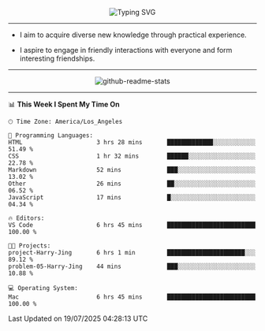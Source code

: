<p align="center">
  <img src="https://readme-typing-svg.demolab.com?font=Fira+Code&weight=500&size=32&duration=2500&pause=1600&center=true&vCenter=true&random=false&width=1024&height=64&lines=Hi+there+%F0%9F%91%8B;I'm+delighted+you+could+make+it+here+%F0%9F%8E%89;I'm+Harry%2C+a+college+student+still+finding+my+way" alt="Typing SVG" />
</p>


---


- I aim to acquire diverse new knowledge through practical experience.

- I aspire to engage in friendly interactions with everyone and form interesting friendships.


---


<p align="center">
  <img src="https://github-readme-stats.vercel.app/api?username=Harry-Jing&show_icons=true" alt="github-readme-stats"/>
</p>


---

<!--START_SECTION:waka-->
📊 **This Week I Spent My Time On** 

```text
🕑︎ Time Zone: America/Los_Angeles

💬 Programming Languages: 
HTML                     3 hrs 28 mins       █████████████░░░░░░░░░░░░   51.49 % 
CSS                      1 hr 32 mins        ██████░░░░░░░░░░░░░░░░░░░   22.78 % 
Markdown                 52 mins             ███░░░░░░░░░░░░░░░░░░░░░░   13.02 % 
Other                    26 mins             ██░░░░░░░░░░░░░░░░░░░░░░░   06.52 % 
JavaScript               17 mins             █░░░░░░░░░░░░░░░░░░░░░░░░   04.34 % 

🔥 Editors: 
VS Code                  6 hrs 45 mins       █████████████████████████   100.00 % 

🐱‍💻 Projects: 
project-Harry-Jing       6 hrs 1 min         ██████████████████████░░░   89.12 % 
problem-05-Harry-Jing    44 mins             ███░░░░░░░░░░░░░░░░░░░░░░   10.88 % 

💻 Operating System: 
Mac                      6 hrs 45 mins       █████████████████████████   100.00 % 
```


 Last Updated on 19/07/2025 04:28:13 UTC
<!--END_SECTION:waka-->
